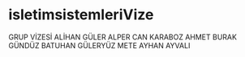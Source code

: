 # isletimsistemleriVize
GRUP VİZESİ
ALİHAN GÜLER
ALPER CAN KARABOZ
AHMET BURAK GÜNDÜZ
BATUHAN GÜLERYÜZ
METE AYHAN AYVALI
